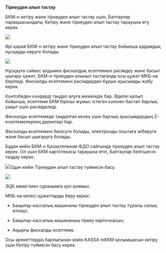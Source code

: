 **Тіркеуден алып тастау**

БКМ-н кетіру және тіркеуден алып тастау үшін, Баптаулар парақшасындағы, Кетіру және тіркеуден алып тастау тарауына өту керек.

![](/assets/17.31.53.jpg)

Әрі қарай БКМ-н кетіру және тіркеуден алып тастау бойынша қадамдық нұсқауды көруге болады.

![](/assets/Simulator_Screen_Shot_-_iPhone_8_Plus_-_2018-04-19_at_10.35.28.jpg)

Нұсқауға сәйкес алдымен фискалдық есептемені рәсімдеу және басып шығару қажет, БКМ-н тіркеуден алынып тастағанда осы құжат МКБ-на беріледі. Фискалды есептемені рәсімдерден бұрын ауысымды жабу керек.

Күнтізбеден күндерді таңдап алуға мүмкіндік бар. Әдепкі қалып бойынша, есептеме БКМ бірінші жұмыс істеген күнінен бастап барлық уақыт үшін рәсімделеді.

Фискалды есептемеде таңдалған кезең үшін барлық ауысымдардың Z-есептемелерінің деректері бар.

Фискалды есептемені бөлісуге болады, электронды поштаға жіберуге және басып шығаруға болады.

Бұдан кейін БКМ-н Қазақтелеком ФДО сайтында тіркеуден алып тастау керек. Ол үшін БКМ картотекасы тарауына өтіп, Баптаулар белгішесін таңдау керек.

![](/assets/Screenshot_10225.png)Одан кейін Тіркеуден алып тастау түймесін басу.

![](/assets/Screenshot_10212.png)

ЭЦҚ көмегімен сұранымға қол қоямыз.

МКБ-на келесі құжаттарды беру керек:

* Бақылау-кассалық машинаны тіркеуден алып тастау туралы салық өтініші;

* Бақылау-кассалық машинаның тіркеу карточкасын;

* Ақырғы фискалды есептеме.

Осы әрекеттердің барлығынан кейін KASSA mККМ қосымшасын кетіру үшін Кетіру түймесін басу керек.

